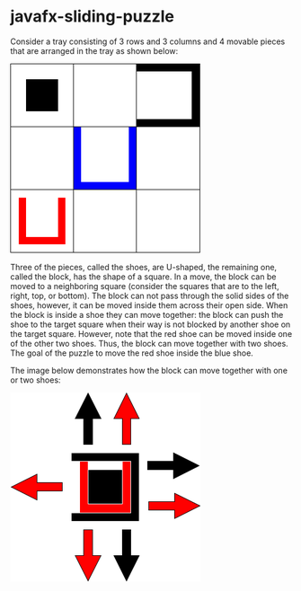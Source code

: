 javafx-sliding-puzzle
=====================

Consider a tray consisting of 3 rows and 3 columns and 4 movable pieces that are arranged in the tray as shown below:

![](img/sliding-puzzle.png)

Three of the pieces, called the shoes, are U-shaped, the remaining one, called the block, has the shape of a square. In a move, the block can be moved to a neighboring square (consider the squares that are to the left, right, top, or bottom). The block can not pass through the solid sides of the shoes, however, it can be moved inside them across their open side. When the block is inside a shoe they can move together: the block can push the shoe to the target square when their way is not blocked by another shoe on the target square. However, note that the red shoe can be moved inside one of the other two shoes. Thus, the block can move together with two shoes. The goal of the puzzle to move the red shoe inside the blue shoe.

The image below demonstrates how the block can move together with one or two shoes:

![](img/sliding-puzzle2.png)
